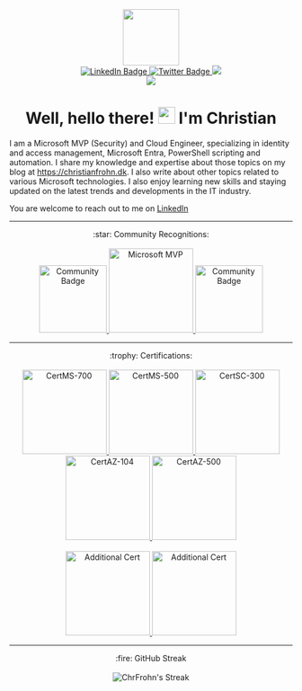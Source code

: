 <div id="header" align="center">
  <img src="https://www.christianfrohn.dk/wp-content/uploads/2022/04/cropped-cropped-20220415_103357000_iOS-removebg-preview.png" width="100"/>
  <div id="badges">
    <a href="https://www.linkedin.com/in/Frohn/">
      <img src="https://img.shields.io/badge/LinkedIn-blue?style=for-the-badge&logo=linkedin&logoColor=white" alt="LinkedIn Badge"/>
    </a>
    <a href="https://twitter.com/Christian_frohn">
      <img src="https://img.shields.io/badge/Twitter-blue?style=for-the-badge&logo=twitter&logoColor=white" alt="Twitter Badge"/>
    </a>
       <a href="https://christianfrohn.dk">
      <img src="https://img.shields.io/badge/Christianfrohn.dk-556b2f?style=for-the-badge&logoColor=white"/>
    </a>
  </div>
  <img src="https://komarev.com/ghpvc/?username=ChrFrohn&style=flat-square&color=blue"/>
  <h1>
    Well, hello there!
    <img src="https://media.giphy.com/media/hvRJCLFzcasrR4ia7z/giphy.gif" width="30px"/>
    I'm Christian
  </h1>
</div>

I am a Microsoft MVP (Security) and Cloud Engineer, specializing in identity and access management, Microsoft Entra, PowerShell scripting and automation. I share my knowledge and expertise about those topics on my blog at https://christianfrohn.dk. I also write about other topics related to various Microsoft technologies. I also enjoy learning new skills and staying updated on the latest trends and developments in the IT industry.

You are welcome to reach out to me on [LinkedIn](https://www.linkedin.com/in/Frohn/)

---

<div align="center">
 :star: Community Recognitions:
  <br>
   <br>
   <html>
      <body>
         <a href="https://www.credly.com/badges/6b4fe091-432e-4d60-bab1-34bd4af1aada">
            <img alt="Community Badge" src="https://images.credly.com/images/b43fd4f0-40c3-40dd-83e9-c9dde35ea615/blob"
            width="120" height="120">
         </a>
         <a href="https://www.credly.com/badges/0112579e-2fb6-42e2-a53b-5d7c8b65c63c">
            <img alt="Microsoft MVP" src="https://images.credly.com/size/340x340/images/00e5354b-b9fc-4bef-8732-59b419a7c16b/blob"
            width="150" height="150">
         </a>
         <a href="https://www.credly.com/badges/0534bc76-6f94-4fa1-9e94-3aecf4d68511">
            <img alt="Community Badge" src="https://images.credly.com/images/cb565224-a2bd-40b6-b744-ffea40e0b008/blob"
            width="120" height="120">
         </a>
      </body>
   </html>
</div>

---

<div align="center">
 :trophy: Certifications:
  <br>
   <br>
   <html>
      <body>
         <a href="https://learn.microsoft.com/api/credentials/share/en-us/ChristianFrohn/377FDBFCABD7DE78?sharingId=DF394CA091D5821C">
            <img alt="CertMS-700" src="https://images.credly.com/size/680x680/images/59db067c-f0e9-44a8-bcc7-53a960274bfb/CERT-Associate-Microsoft365-Teams-Administrator.png"
            width="150" height="150">
         </a>
         <a href="https://learn.microsoft.com/api/credentials/share/en-us/ChristianFrohn/9162ABB5D820C565?sharingId=DF394CA091D5821C">
            <img alt="CertMS-500" src="https://images.credly.com/size/680x680/images/e1b12077-7be7-493a-8b7a-afa6e58182ce/microsoft365-security-administrator-associate-600x600.png"
            width="150" height="150">
         </a>
         <a href="https://learn.microsoft.com/api/credentials/share/en-us/ChristianFrohn/AE1CA63FA1FE9E40?sharingId=DF394CA091D5821C">
            <img alt="CertSC-300" src="https://images.credly.com/size/680x680/images/91295436-0704-4b98-8e1a-ef5f937bda21/identity-and-access-administrator-associate-600x600.png"
            width="150" height="150">
         </a>
         <a href="https://learn.microsoft.com/api/credentials/share/en-us/ChristianFrohn/50CCDE8ABA2D9AB7?sharingId=DF394CA091D5821C">
            <img alt="CertAZ-104" src="https://images.credly.com/size/680x680/images/336eebfc-0ac3-4553-9a67-b402f491f185/azure-administrator-associate-600x600.png"
            width="150" height="150">
         </a>     
         <a href="https://learn.microsoft.com/api/credentials/share/en-us/ChristianFrohn/7B32B7BACABA5C7F?sharingId=DF394CA091D5821C">
            <img alt="CertAZ-500" src="https://images.credly.com/size/340x340/images/1ad16b6f-2c71-4a2e-ae74-ec69c4766039/azure-security-engineer-associate600x600.png"
            width="150" height="150">
         </a>
         <br><br>
         <a href="https://www.credly.com/badges/0ed6d020-4387-4355-8a04-40ae3831d730">
            <img alt="Additional Cert" src="https://images.credly.com/size/340x340/images/0c6d9839-f468-4adc-987d-5cfae4a9ee67/image.png"
            width="150" height="150">
         </a>
         <a href="https://www.credly.com/badges/f6d3a849-5c58-4f3e-aaae-fbae3d1b5c31">
            <img alt="Additional Cert" src="https://images.credly.com/size/340x340/images/be8fcaeb-c769-4858-b567-ffaaa73ce8cf/image.png"
            width="150" height="150">
         </a>
      </body>
   </html>
</div>


---
<div align="center">
    :fire: GitHub Streak
</div>
<br>
<div align="center">
   <img alt="ChrFrohn's Streak" src="https://github-readme-streak-stats.herokuapp.com/?user=ChrFrohn&theme=github_dark_dimmed&hide_border=true">
</div>


